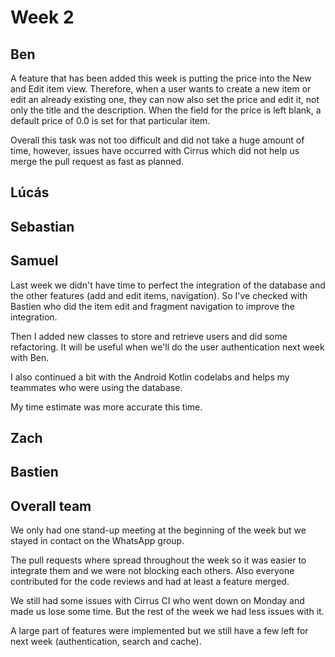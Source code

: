 # Week 2

## Ben
A feature that has been added this week is putting the price into the New and Edit item view. Therefore, when a user wants to create a new item or edit an already existing one, they can now also set the price and edit it, not only the title and the description. When the field for the price is left blank, a default price of 0.0 is set for that particular item.

Overall this task was not too difficult and did not take a huge amount of time, however, issues have occurred with Cirrus which did not help us merge the pull request as fast as planned.

## Lúcás


## Sebastian


## Samuel
Last week we didn't have time to perfect the integration of the database and the other features (add and edit items, navigation).
So I've checked with Bastien who did the item edit and fragment navigation to improve the integration.

Then I added new classes to store and retrieve users and did some refactoring.
It will be useful when we'll do the user authentication next week with Ben.

I also continued a bit with the Android Kotlin codelabs and helps my teammates who were using the database.

My time estimate was more accurate this time.

## Zach


## Bastien


## Overall team
We only had one stand-up meeting at the beginning of the week but we stayed in contact on the WhatsApp group.

The pull requests where spread throughout the week so it was easier to integrate them and we were not blocking each others.
Also everyone contributed for the code reviews and had at least a feature merged.

We still had some issues with Cirrus CI who went down on Monday and made us lose some time.
But the rest of the week we had less issues with it. 

A large part of features were implemented but we still have a few left for next week (authentication, search and cache). 
